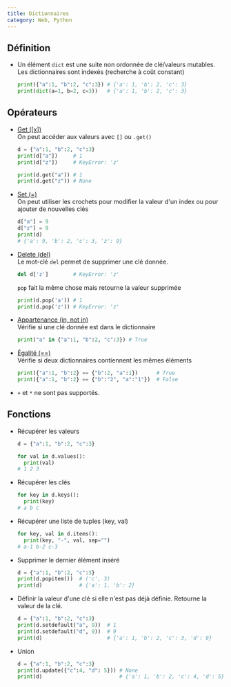 ```yaml
---
title: Dictionnaires
category: Web, Python
---
```


## Définition

* Un élément `dict` est une suite non ordonnée de clé/valeurs mutables.  
  Les dictionnaires sont indexés (recherche à coût constant)

  ``` python
  print({"a":1, "b":2, "c":3}) # {'a': 1, 'b': 2, 'c': 3}
  print(dict(a=1, b=2, c=3))   # {'a': 1, 'b': 2, 'c': 3}
  ```

## Opérateurs

* <ins>Get ([x])</ins>  
  On peut accéder aux valeurs avec `[]` ou `.get()`

  ``` python
  d = {"a":1, "b":2, "c":3}
  print(d["a"])     # 1
  print(d["z"])     # KeyError: 'z'
  ```

  ``` python
  print(d.get("a")) # 1
  print(d.get("z")) # None
  ```

* <ins>Set (=)</ins>  
  On peut utiliser les crochets pour modifier la valeur d'un index ou pour ajouter de nouvelles clés

  ``` python
  d["a"] = 9
  d["z"] = 9
  print(d)
  # {'a': 9, 'b': 2, 'c': 3, 'z': 9}
  ```

* <ins>Delete (del)</ins>  
  Le mot-clé `del` permet de supprimer une clé donnée.

  ``` python
  del d['z']        # KeyError: 'z'
  ```

  `pop` fait la même chose mais retourne la valeur supprimée

  ``` python
  print(d.pop('a')) # 1
  print(d.pop('z')) # KeyError: 'z'
  ```

* <ins>Appartenance (in, not in)</ins>  
  Vérifie si une clé donnée est dans le dictionnaire

  ``` python
  print("a" in {"a":1, "b":2, "c":3}) # True
  ```

* <ins>Égalité (==)</ins>  
  Vérifie si deux dictionnaires contiennent les mêmes éléments

  ``` python
  print({"a":1, "b":2} == {"b":2, "a":1})      # True
  print({"a":1, "b":2} == {"b":"2", "a":"1"})  # False
  ```

* `+` et `*` ne sont pas supportés.

## Fonctions

* Récupérer les valeurs

  ``` python
  d = {"a":1, "b":2, "c":3}

  for val in d.values():
    print(val)
  # 1 2 3
  ```

* Récupérer les clés

  ``` python
  for key in d.keys():
    print(key)
  # a b c
  ```

* Récupérer une liste de tuples (key, val)

  ``` python
  for key, val in d.items():
    print(key, "-", val, sep="")
  # a-1 b-2 c-3
  ```

* Supprimer le dernier élément inséré

  ``` python
  d = {"a":1, "b":2, "c":3}
  print(d.popitem())  # ('c', 3)
  print(d)            # {'a': 1, 'b': 2}
  ```

* Définir la valeur d'une clé si elle n'est pas déjà définie. Retourne la valeur de la clé.

  ``` python
  d = {"a":1, "b":2, "c":3}
  print(d.setdefault("a", 9))  # 1
  print(d.setdefault("d", 9))  # 9
  print(d)                     # {'a': 1, 'b': 2, 'c': 3, 'd': 9}
  ```

* Union

  ``` python
  d = {"a":1, "b":2, "c":3}
  print(d.update({"c":4, "d": 5})) # None
  print(d)                         # {'a': 1, 'b': 2, 'c': 4, 'd': 5}
  ```